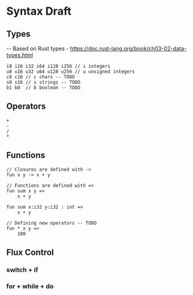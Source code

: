 # Syntax Draft

## Types

-- Based on Rust types - https://doc.rust-lang.org/book/ch03-02-data-types.html

```
i8 i16 i32 i64 i128 i256 // i integers
u8 u16 u32 u64 u128 u256 // u unsigned integers
c8 c16 // c chars -- TODO
s8 s16 // s strings -- TODO
b1 b8  // b boolean -- TODO
```

## Operators

```
+
-
/
*
```

## Functions

```light
// Closures are defined with -> 
fun x y -> x + y

// Functions are defined with =>
fun sum x y =>
    x + y

fun sum x:i32 y:i32 : int =>
    x + y
   
// Defining new operators -- TODO
fun * x y =>
    100
```

## Flux Control

### switch + if

### for + while + do


